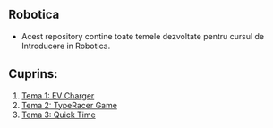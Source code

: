 ## Robotica

- Acest repository contine toate temele dezvoltate pentru cursul de Introducere in Robotica.

## Cuprins:
1. [Tema 1: EV Charger](TEMA1/)
2. [Tema 2: TypeRacer Game](TEMA2/)
3. [Tema 3: Quick Time](TEMA3/)
